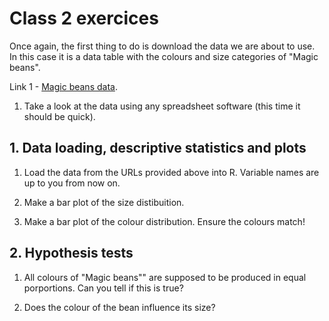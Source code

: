 # Class 2 exercices

Once again, the first thing to do is download the data we are about to use. In this case it is a data table with the colours and size categories of "Magic beans".

Link 1 - [Magic beans data](https://raw.githubusercontent.com/StuntsPT/BP2017/master/classes/exercices/Magic_beans.csv).

1. Take a look at the data using any spreadsheet software (this time it should be quick). 

## 1. Data loading, descriptive statistics and plots

1. Load the data from the URLs provided above into R. Variable names are up to you from now on.

2. Make a bar plot of the size distibuition.

3. Make a bar plot of the colour distribution. Ensure the colours match!

## 2. Hypothesis tests

1. All colours of "Magic beans"" are supposed to be produced in equal porportions. Can you tell if this is true?

2. Does the colour of the bean influence its size?